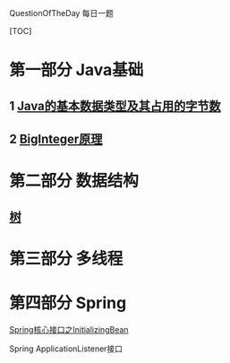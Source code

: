 QuestionOfTheDay 每日一题

[TOC]



# 第一部分 Java基础

## 1 [Java的基本数据类型及其占用的字节数](basic-data-type.md)

## 2 [BigInteger原理](basic-data-type.md)

# 第二部分 数据结构

## [树](tree.md)

# 第三部分 多线程



# 第四部分 Spring

[Spring核心接口之InitializingBean](spring.md)

Spring ApplicationListener接口
